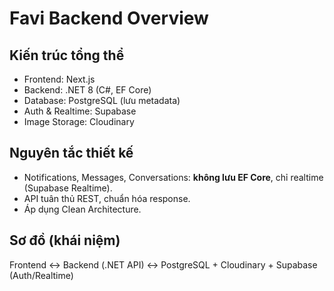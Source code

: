 # Favi Backend Overview

## Kiến trúc tổng thể
- Frontend: Next.js
- Backend: .NET 8 (C#, EF Core)
- Database: PostgreSQL (lưu metadata)
- Auth & Realtime: Supabase
- Image Storage: Cloudinary

## Nguyên tắc thiết kế
- Notifications, Messages, Conversations: **không lưu EF Core**, chỉ realtime (Supabase Realtime).
- API tuân thủ REST, chuẩn hóa response.
- Áp dụng Clean Architecture.

## Sơ đồ (khái niệm)
Frontend <-> Backend (.NET API) <-> PostgreSQL + Cloudinary + Supabase (Auth/Realtime)
